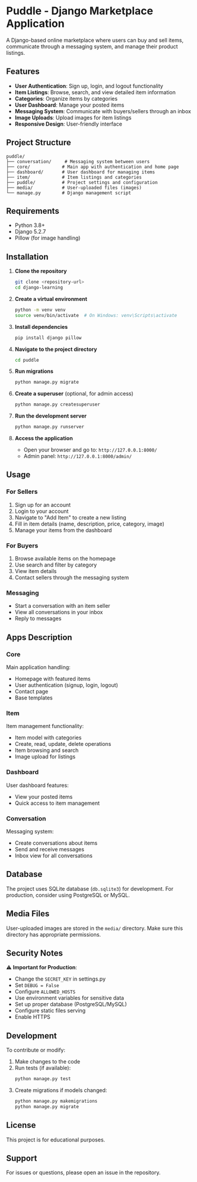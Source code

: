 # Puddle - Django Marketplace Application

A Django-based online marketplace where users can buy and sell items, communicate through a messaging system, and manage their product listings.

## Features

- **User Authentication**: Sign up, login, and logout functionality
- **Item Listings**: Browse, search, and view detailed item information
- **Categories**: Organize items by categories
- **User Dashboard**: Manage your posted items
- **Messaging System**: Communicate with buyers/sellers through an inbox
- **Image Uploads**: Upload images for item listings
- **Responsive Design**: User-friendly interface

## Project Structure

```
puddle/
├── conversation/     # Messaging system between users
├── core/            # Main app with authentication and home page
├── dashboard/       # User dashboard for managing items
├── item/            # Item listings and categories
├── puddle/          # Project settings and configuration
├── media/           # User-uploaded files (images)
└── manage.py        # Django management script
```

## Requirements

- Python 3.8+
- Django 5.2.7
- Pillow (for image handling)

## Installation

1. **Clone the repository**
   ```bash
   git clone <repository-url>
   cd django-learning
   ```

2. **Create a virtual environment**
   ```bash
   python -m venv venv
   source venv/bin/activate  # On Windows: venv\Scripts\activate
   ```

3. **Install dependencies**
   ```bash
   pip install django pillow
   ```

4. **Navigate to the project directory**
   ```bash
   cd puddle
   ```

5. **Run migrations**
   ```bash
   python manage.py migrate
   ```

6. **Create a superuser** (optional, for admin access)
   ```bash
   python manage.py createsuperuser
   ```

7. **Run the development server**
   ```bash
   python manage.py runserver
   ```

8. **Access the application**
   - Open your browser and go to: `http://127.0.0.1:8000/`
   - Admin panel: `http://127.0.0.1:8000/admin/`

## Usage

### For Sellers
1. Sign up for an account
2. Login to your account
3. Navigate to "Add Item" to create a new listing
4. Fill in item details (name, description, price, category, image)
5. Manage your items from the dashboard

### For Buyers
1. Browse available items on the homepage
2. Use search and filter by category
3. View item details
4. Contact sellers through the messaging system

### Messaging
- Start a conversation with an item seller
- View all conversations in your inbox
- Reply to messages

## Apps Description

### Core
Main application handling:
- Homepage with featured items
- User authentication (signup, login, logout)
- Contact page
- Base templates

### Item
Item management functionality:
- Item model with categories
- Create, read, update, delete operations
- Item browsing and search
- Image upload for listings

### Dashboard
User dashboard features:
- View your posted items
- Quick access to item management

### Conversation
Messaging system:
- Create conversations about items
- Send and receive messages
- Inbox view for all conversations

## Database

The project uses SQLite database (`db.sqlite3`) for development. For production, consider using PostgreSQL or MySQL.

## Media Files

User-uploaded images are stored in the `media/` directory. Make sure this directory has appropriate permissions.

## Security Notes

⚠️ **Important for Production**:
- Change the `SECRET_KEY` in settings.py
- Set `DEBUG = False`
- Configure `ALLOWED_HOSTS`
- Use environment variables for sensitive data
- Set up proper database (PostgreSQL/MySQL)
- Configure static files serving
- Enable HTTPS

## Development

To contribute or modify:

1. Make changes to the code
2. Run tests (if available):
   ```bash
   python manage.py test
   ```
3. Create migrations if models changed:
   ```bash
   python manage.py makemigrations
   python manage.py migrate
   ```

## License

This project is for educational purposes.

## Support

For issues or questions, please open an issue in the repository.
